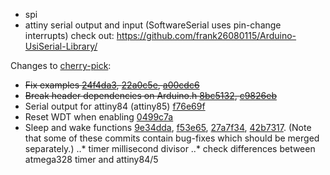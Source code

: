 - spi
- attiny serial output and input (SoftwareSerial uses pin-change interrupts)
  check out: https://github.com/frank26080115/Arduino-UsiSerial-Library/

Changes to [cherry-pick](https://coderwall.com/p/sgpksw/git-cherry-pick-from-another-repository):
- ~~Fix examples [24f4da3](../../pull/1/commits/24f4da3da3708afffd84b18a1d0eae57e9efe090), [22a0c5e](../../pull/1/commits/22a0c5e7e95045155747080efe3635d3282b1631), [a00cdc6](../../pull/1/commits/a00cdc6fc1ee24cae271a7311230b0f440f8d6db)~~
- ~~Break header dependencies on Arduino.h [8bc5132](../../pull/1/commits/8bc51324a0a8600c6d9ac1b4640dca0f62cff15f), [c9826eb](../../pull/1/commits/c9826ebaf46e34b78b040b64785bccfb3ba6918c)~~
- Serial output for attiny84 (attiny85) [f76e69f](../../pull/1/commits/f76e69ffd1273028b8b831aa7603468d7f8a4fe5)
- Reset WDT when enabling [0499c7a](../../pull/1/commits/0499c7abadb38f652cfb558203f3cfce84af30fc)
- Sleep and wake functions [9e34dda](../../pull/1/commits/9e34ddab7566d718a68a2f7b30f1cbf3192ddc96), [f53e65](../../pull/1/commits/bf53e651a071eaeaada8dfcc20f4c5533d0a0473), [27a7f34](../../pull/1/commits/27a7f3430aff0aec37fd08fb0d87d0e1e8d0a27b), [42b7317](../../pull/1/commits/42b731722ea856d91c36a9fae940b68708cdcd32). (Note that some of these commits contain bug-fixes which should be merged separately.)
..* timer millisecond divisor
..* check differences between atmega328 timer and attiny84/5
